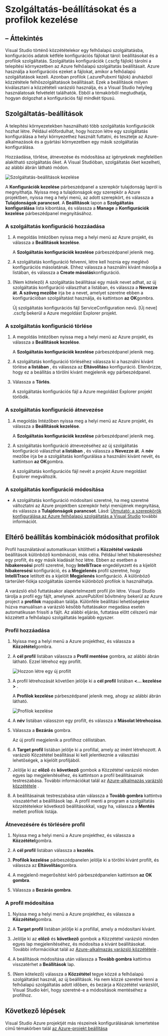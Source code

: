 <properties
   pageTitle="Szolgáltatás-beállításokat és a profilok kezelése |} Microsoft Azure"
   description="Megtudhatja, hogy miként dolgozhat a szolgáltatás beállításokat és a profilok konfigurációs fájlok |} amely tárolni a telepítési környezetekben beállításait, és tegye közzé a felhőalapú szolgáltatások beállításai."
   services="visual-studio-online"
   documentationCenter="na"
   authors="TomArcher"
   manager="douge"
   editor="" />
<tags
   ms.service="multiple"
   ms.devlang="dotnet"
   ms.topic="article"
   ms.tgt_pltfrm="na"
   ms.workload="multiple"
   ms.date="08/15/2016"
   ms.author="tarcher" />

# <a name="how-to-manage-service-configurations-and-profiles"></a>Szolgáltatás-beállításokat és a profilok kezelése

## <a name="overview"></a>– Áttekintés

Visual Studio történő közzétételekor egy felhőalapú szolgáltatásba, konfigurációs adatok kétféle konfigurációs fájlokat tárol: beállításokat és a profilok szolgáltatás. Szolgáltatás konfigurációk (.cscfg fájlok) tárolni a telepítési környezetben az Azure felhőalapú szolgáltatás beállításait. Azure használja a konfigurációs ezeket a fájlokat, amikor a felhőalapú szolgáltatások kezeli. Azonban profilok (.azurePubxml fájlok) áruházból közzététele felhőszolgáltatások beállításait. Ezek a beállítások milyen kiválasztani a közzétételi varázsló használja, és a Visual Studio helyileg használatosak felvételét találhatók. Ebből a témakörből megtudhatja, hogyan dolgozhat a konfigurációs fájl mindkét típusú.

## <a name="service-configurations"></a>Szolgáltatás-beállítások

A telepítési környezetekben használható több szolgáltatás konfigurációk hozhat létre. Például előfordulhat, hogy hozzon létre egy szolgáltatás konfigurálása a helyi környezethez használt futtatni, és tesztelje az Azure-alkalmazások és a gyártási környezetben egy másik szolgáltatás konfigurálása.

Hozzáadása, törlése, átnevezése és módosítása az igényeknek megfelelően alakítható szolgáltatás őket. A Visual Studióban, szolgáltatás őket kezelheti, az alábbi ábrán látható módon.

![Szolgáltatás-beállítások kezelése](./media/vs-azure-tools-service-configurations-and-profiles-how-to-manage/manage-service-config.png)

A **Konfigurációk kezelése** párbeszédpanel a szerepkör tulajdonság lapról is megnyithatja. Nyissa meg a tulajdonságok egy szerepkör a Azure projektben, nyissa meg a helyi menü, az adott szerepkört, és válassza a **Tulajdonságok parancsot**. A **Beállítások** lapon a **Szolgáltatás konfigurálása** lista kibontása, és válassza a **Manage** a **Konfigurációk kezelése** párbeszédpanel megnyitásához.

### <a name="to-add-a-service-configuration"></a>A szolgáltatás konfiguráció hozzáadása

1. A megoldás Intézőben nyissa meg a helyi menü az Azure projekt, és válassza a **Beállítások kezelése**.

    A **Szolgáltatás konfigurációk kezelése** párbeszédpanel jelenik meg.

1. A szolgáltatás konfiguráció felvenni, létre kell hoznia egy meglévő konfigurációs másolatának. Ehhez válassza a használni kívánt másolja a listában, és válassza a **Create másolás**konfiguráció.

1. (Nem kötelező) A szolgáltatás beállításai egy másik nevet adhat, az új szolgáltatás konfiguráció választhat a listában, és válassza a **Nevezze át**. **A szöveg mezőbe** írja be a nevet, amelyet szeretne ebben a konfigurációban szolgáltatást használja, és kattintson **az OK**gombra.

    Új szolgáltatás konfigurációs fájl ServiceConfiguration nevű. [Új neve] .cscfg bekerül a Azure megoldást Explorer projekt.


### <a name="to-delete-a-service-configuration"></a>A szolgáltatás konfiguráció törlése

1. A megoldás Intézőben nyissa meg a helyi menü az Azure projekt, és válassza a **Beállítások kezelése**.

    A **Szolgáltatás konfigurációk kezelése** párbeszédpanel jelenik meg.

1. A szolgáltatás konfiguráció törléséhez válassza ki a használni kívánt törlése **a listában** , és válassza az **Eltávolítás**a konfiguráció. Ellenőrizze, hogy ez a beállítás a törölni kívánt megjelenik egy párbeszédpanel.

1. Válassza a **Törlés**.

     A szolgáltatás konfigurációs fájl a Azure megoldást Explorer projekt törlődik.


### <a name="to-rename-a-service-configuration"></a>A szolgáltatás konfiguráció átnevezése

1. A megoldás Intézőben nyissa meg a helyi menü az Azure projekt, és válassza a **Beállítások kezelése**.

    A **Szolgáltatás konfigurációk kezelése** párbeszédpanel jelenik meg.

1. A szolgáltatás konfiguráció átnevezéséhez az új szolgáltatás konfiguráció választhat **a listában** , és válassza a **Nevezze át**. A **név** mezőbe írja be a szolgáltatás konfigurálása a használni kívánt nevét, és kattintson **az OK**gombra.

    A szolgáltatás konfigurációs fájl nevét a projekt Azure megoldást Explorer megváltozik.

### <a name="to-change-a-service-configuration"></a>A szolgáltatás konfiguráció módosítása

- A szolgáltatás konfiguráció módosítani szeretné, ha meg szeretné változtatni az Azure projektben szerepkör helyi menüjének megnyitása, és válassza a **Tulajdonságok parancsot**. Lásd: [Útmutató: a szerepkörök konfigurálása az Azure felhőalapú szolgáltatás a Visual Studio](https://msdn.microsoft.com/library/azure/hh369931.aspx) további információt.

## <a name="make-different-setting-combinations-by-using-profiles"></a>Eltérő beállítás kombinációk módosíthat profilok

Profil használatával automatikusan kitöltheti a **Közzététel varázsló** beállítások különböző kombinációi, más célra. Például lehet hibakereséshez egy profilt, és egy másik kiadását hoz létre. Ebben az esetben a **hibakeresési** profil szeretné, hogy **IntelliTrace** engedélyezett és a kijelölt **hibakeresési** konfiguráció, és a **Megjelenés** profil szeretné, hogy **IntelliTrace** letiltott és a kijelölt **Megjelenés** konfiguráció. A különböző tárterület-fiókja szolgáltatás üzembe különböző profilok is használhatja.

A varázsló első futtatásakor alapértelmezett profil jön létre. Visual Studio tárolja a profil egy fájlt, amelynek .azurePubXml bővítmény bekerül az Azure project a **profilok** mappában találja. Különféle beállítási lehetőségekre húzva manuálisan a varázsló később futtatásakor megadása esetén automatikusan frissíti a fájlt. Az alábbi eljárás, futtatása előtt célszerű már közzétett a felhőalapú szolgáltatás legalább egyszer.

### <a name="to-add-a-profile"></a>Profil hozzáadása

1. Nyissa meg a helyi menü a Azure projekthez, és válassza a **Közzététel**gombra.

1. A **cél profil** listában válassza a **Profil mentése** gombra, az alábbi ábrán látható. Ezzel létrehoz egy profilt.

    ![Hozzon létre egy új profilt](./media/vs-azure-tools-service-configurations-and-profiles-how-to-manage/create-new-profile.png)

1. A profil létrehozását követően jelölje ki a **cél profil** listában **<... kezelése >** .

    A **Profilok kezelése** párbeszédpanel jelenik meg, ahogy az alábbi ábrán látható.

    ![Profilok kezelése](./media/vs-azure-tools-service-configurations-and-profiles-how-to-manage/manage-profiles.png)

1. A **név** listában válasszon egy profilt, és válassza a **Másolat létrehozása**.

1. Válassza a **Bezárás** gombra.

    Az új profil megjelenik a profilhoz céllistában.

1. A **Target profil** listában jelölje ki a profillal, amely az imént létrehozott. A varázsló Közzététel beállításai ki kell jelentkeznie a választási lehetőségek, a kijelölt profiljából.

1. Jelölje ki az **előző** és **következő** gombok a Közzététel varázsló minden egyes lap megjelenítéséhez, és kattintson a profil beállításainak testreszabása. További információkat talál az [Azure-alkalmazás varázsló közzététele](http://go.microsoft.com/fwlink/p/?LinkID=623085) .

1. A beállításainak testreszabása után válassza a **Tovább gombra** kattintva visszatérhet a beállítások lap. A profil menti a program a szolgáltatás közzétételekor következő beállításokkal, vagy ha, válassza a **Mentés** mellett profilok listája.

### <a name="to-rename-or-delete-a-profile"></a>Átnevezésére és törlésére profil

1. Nyissa meg a helyi menü a Azure projekthez, és válassza a **Közzététel**gombra.

1. A **cél profil** listában válassza a **kezelés**.

1. **Profilok kezelése** párbeszédpanelen jelölje ki a törölni kívánt profilt, és válassza az **Eltávolítás**gombra.

1. A megjelenő megerősítést kérő párbeszédpanelen kattintson **az OK gombra**.

1. Válassza a **Bezárás gombra**.

### <a name="to-change-a-profile"></a>A profil módosítása

1. Nyissa meg a helyi menü a Azure projekthez, és válassza a **Közzététel**gombra.

1. A **Target profil** listában jelölje ki a profillal, amely a módosítani kívánt.

1. Jelölje ki az **előző** és **következő** gombok a Közzététel varázsló minden egyes lap megjelenítéséhez, és módosítsa a kívánt beállításokat. További információkat talál az [Azure-alkalmazás varázsló közzététele](http://go.microsoft.com/fwlink/p/?LinkID=623085) .

1. A beállítások módosítása után válassza a **Tovább gombra** kattintva visszatérhet a **Beállítások** lap.

1. (Nem kötelező) válassza a **Közzététel** tegye közzé a felhőalapú szolgáltatást használ, az új beállítások. Ha nem közzé szeretné tenni a felhőalapú szolgáltatás adott időben, és bezárja a Közzététel varázslót, Visual Studio kéri, hogy szeretné-e a módosítások mentéséhez a profilhoz.

## <a name="next-steps"></a>Következő lépések

Visual Studio Azure projektjét más részeinek konfigurálásának ismertetése című témakörben talál [az Azure-projekt beállítása](http://go.microsoft.com/fwlink/p/?LinkID=623075)
